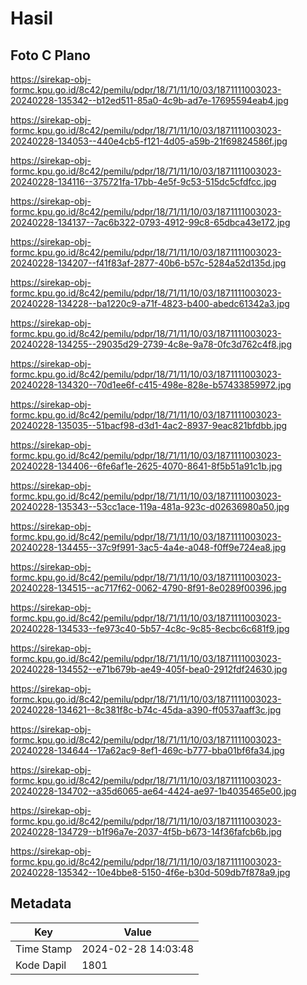 # Hasil

## Foto C Plano

https://sirekap-obj-formc.kpu.go.id/8c42/pemilu/pdpr/18/71/11/10/03/1871111003023-20240228-135342--b12ed511-85a0-4c9b-ad7e-17695594eab4.jpg

https://sirekap-obj-formc.kpu.go.id/8c42/pemilu/pdpr/18/71/11/10/03/1871111003023-20240228-134053--440e4cb5-f121-4d05-a59b-21f69824586f.jpg

https://sirekap-obj-formc.kpu.go.id/8c42/pemilu/pdpr/18/71/11/10/03/1871111003023-20240228-134116--375721fa-17bb-4e5f-9c53-515dc5cfdfcc.jpg

https://sirekap-obj-formc.kpu.go.id/8c42/pemilu/pdpr/18/71/11/10/03/1871111003023-20240228-134137--7ac6b322-0793-4912-99c8-65dbca43e172.jpg

https://sirekap-obj-formc.kpu.go.id/8c42/pemilu/pdpr/18/71/11/10/03/1871111003023-20240228-134207--f41f83af-2877-40b6-b57c-5284a52d135d.jpg

https://sirekap-obj-formc.kpu.go.id/8c42/pemilu/pdpr/18/71/11/10/03/1871111003023-20240228-134228--ba1220c9-a71f-4823-b400-abedc61342a3.jpg

https://sirekap-obj-formc.kpu.go.id/8c42/pemilu/pdpr/18/71/11/10/03/1871111003023-20240228-134255--29035d29-2739-4c8e-9a78-0fc3d762c4f8.jpg

https://sirekap-obj-formc.kpu.go.id/8c42/pemilu/pdpr/18/71/11/10/03/1871111003023-20240228-134320--70d1ee6f-c415-498e-828e-b57433859972.jpg

https://sirekap-obj-formc.kpu.go.id/8c42/pemilu/pdpr/18/71/11/10/03/1871111003023-20240228-135035--51bacf98-d3d1-4ac2-8937-9eac821bfdbb.jpg

https://sirekap-obj-formc.kpu.go.id/8c42/pemilu/pdpr/18/71/11/10/03/1871111003023-20240228-134406--6fe6af1e-2625-4070-8641-8f5b51a91c1b.jpg

https://sirekap-obj-formc.kpu.go.id/8c42/pemilu/pdpr/18/71/11/10/03/1871111003023-20240228-135343--53cc1ace-119a-481a-923c-d02636980a50.jpg

https://sirekap-obj-formc.kpu.go.id/8c42/pemilu/pdpr/18/71/11/10/03/1871111003023-20240228-134455--37c9f991-3ac5-4a4e-a048-f0ff9e724ea8.jpg

https://sirekap-obj-formc.kpu.go.id/8c42/pemilu/pdpr/18/71/11/10/03/1871111003023-20240228-134515--ac717f62-0062-4790-8f91-8e0289f00396.jpg

https://sirekap-obj-formc.kpu.go.id/8c42/pemilu/pdpr/18/71/11/10/03/1871111003023-20240228-134533--fe973c40-5b57-4c8c-9c85-8ecbc6c681f9.jpg

https://sirekap-obj-formc.kpu.go.id/8c42/pemilu/pdpr/18/71/11/10/03/1871111003023-20240228-134552--e71b679b-ae49-405f-bea0-2912fdf24630.jpg

https://sirekap-obj-formc.kpu.go.id/8c42/pemilu/pdpr/18/71/11/10/03/1871111003023-20240228-134621--8c381f8c-b74c-45da-a390-ff0537aaff3c.jpg

https://sirekap-obj-formc.kpu.go.id/8c42/pemilu/pdpr/18/71/11/10/03/1871111003023-20240228-134644--17a62ac9-8ef1-469c-b777-bba01bf6fa34.jpg

https://sirekap-obj-formc.kpu.go.id/8c42/pemilu/pdpr/18/71/11/10/03/1871111003023-20240228-134702--a35d6065-ae64-4424-ae97-1b4035465e00.jpg

https://sirekap-obj-formc.kpu.go.id/8c42/pemilu/pdpr/18/71/11/10/03/1871111003023-20240228-134729--b1f96a7e-2037-4f5b-b673-14f36fafcb6b.jpg

https://sirekap-obj-formc.kpu.go.id/8c42/pemilu/pdpr/18/71/11/10/03/1871111003023-20240228-135342--10e4bbe8-5150-4f6e-b30d-509db7f878a9.jpg


## Metadata

| Key        | Value               |
| ---------- | ------------------- |
| Time Stamp | 2024-02-28 14:03:48 |
| Kode Dapil | 1801                |




